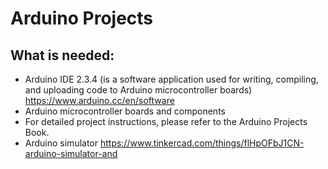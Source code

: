 # Arduino Projects

## What is needed:
- Arduino IDE 2.3.4 (is a software application used for writing, compiling, and uploading code to Arduino microcontroller boards) https://www.arduino.cc/en/software
- Arduino microcontroller boards and components
- For detailed project instructions, please refer to the Arduino Projects Book.
- Arduino simulator https://www.tinkercad.com/things/flHpOFbJ1CN-arduino-simulator-and

